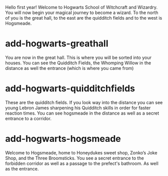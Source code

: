 Hello first year! Welcome to Hogwarts School of Witchcraft and Wizardry. You will now begin your magical journey to become a wizard. To the north of you is the great hall, to the east are the quidditch fields and to the west is Hogsmeade.

# add-hogwarts-greathall
You are now in the great hall. This is where you will be sorted into your houses. You can see the Quidditch Fields, the Whomping Willow in the distance as well the entrance (which is where you came from)

# add-hogwarts-quidditchfields
These are the quidditch fields. If you look way into the distance you can see young Lebron James sharpening his Quidditch skills in order for faster reaction times. You can see hogsmeade in the distance as well as a secret entrance to a corridor.

# add-hogwarts-hogsmeade
Welcome to Hogsmeade, home to Honeydukes sweet shop, Zonko’s Joke Shop, and the Three Broomsticks. You see a secret entrance to the forbidden corridor as well as a passage to the prefect's bathroom. As well as the entrance.
